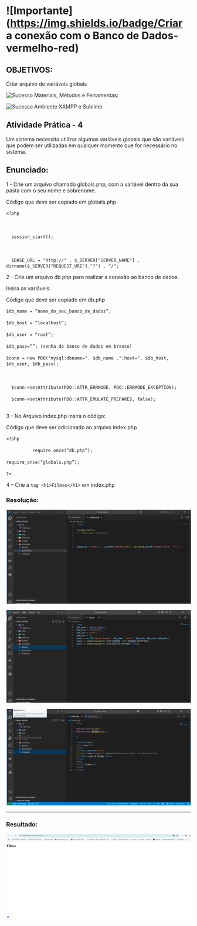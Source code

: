 # ![Importante](https://img.shields.io/badge/Criar a conexão com o Banco de Dados-vermelho-red)

## OBJETIVOS:

Criar arquivo de variáveis globais

![Sucesso](https://img.shields.io/badge/V-brightgreen) Materiais, Métodos e Ferramentas:

![Sucesso](https://img.shields.io/badge/V-brightgreen) Ambiente XAMPP e Sublime

## Atividade Prática - 4

Um sistema necessita utilizar algumas variáveis globais que são variáveis que podem ser utilizadas em qualquer momento que for necessário no sistema.

## Enunciado:


1 - Crie um arquivo chamado globals.php, com a variável dentro da sua pasta com o seu nome e sobrenome.


Código que deve ser copiado em globals.php

```
<?php

 

  session_start();

 

  $BASE_URL = "http://" . $_SERVER["SERVER_NAME"] . dirname($_SERVER["REQUEST_URI"]."?") . "/";

```
2 - Crie um arquivo db.php para realizar a conexão ao banco de dados.

Insira as variáveis:

Código que deve ser copiado em db.php


```
$db_name = “nome_do_seu_banco_de_dados”;

$db_host = “localhost”;

$db_user = “root”;

$db_pass=””; (senha do banco de dados em branco)

$conn = new PDO("mysql:dbname=". $db_name .";host=". $db_host, $db_user, $db_pass);

 

  $conn->setAttribute(PDO::ATTR_ERRMODE, PDO::ERRMODE_EXCEPTION);

  $conn->setAttribute(PDO::ATTR_EMULATE_PREPARES, false);
  
```

3 - No Arquivo index.php insira o código:


Código que deve ser adicionado ao arquivo index.php


```
<?php

          require_once(“db.php”);    

require_once(“globals.php”);

?>

```


4 – Crie a ```tag <h1>Filmes</h1>``` em index.php


### Resolução:

![globals](image.png)


![db](image-1.png)

![index](image-2.png)

---
### Resultado:

![index](image-3.png)






